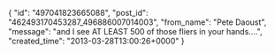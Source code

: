  {
   "id": "497041823665088",
   "post_id": "462493170453287_496886007014003",
   "from_name": "Pete Daoust",
   "message": "and I see AT LEAST 500 of those fliers in your hands....",
   "created_time": "2013-03-28T13:00:26+0000"
 }
